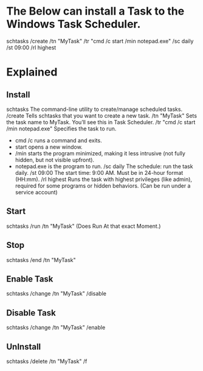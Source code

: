 
# The Below can install a Task to the Windows Task Scheduler.
schtasks /create /tn "MyTask" /tr "cmd /c start /min notepad.exe" /sc daily /st 09:00 /rl highest

# Explained

## Install
schtasks	The command-line utility to create/manage scheduled tasks.
/create	Tells schtasks that you want to create a new task.
/tn "MyTask"	Sets the task name to MyTask. You’ll see this in Task Scheduler.
/tr "cmd /c start /min notepad.exe"	Specifies the task to run.
- cmd /c runs a command and exits.
- start opens a new window.
- /min starts the program minimized, making it less intrusive (not fully hidden, but not visible upfront).
- notepad.exe is the program to run.
/sc daily	The schedule: run the task daily.
/st 09:00	The start time: 9:00 AM. Must be in 24-hour format (HH:mm).
/rl highest	Runs the task with highest privileges (like admin), required for some programs or hidden behaviors. (Can be run under a service account)

## Start
schtasks /run /tn "MyTask" (Does Run At that exact Moment.)

## Stop
schtasks /end /tn "MyTask"

## Enable Task
schtasks /change /tn "MyTask" /disable

## Disable Task
schtasks /change /tn "MyTask" /enable

## UnInstall
schtasks /delete /tn "MyTask" /f

